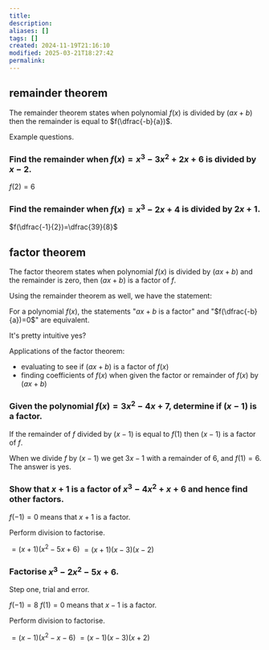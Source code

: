 ```yaml
---
title: 
description: 
aliases: []
tags: []
created: 2024-11-19T21:16:10
modified: 2025-03-21T18:27:42
permalink:
---
```


## remainder theorem

The remainder theorem states when polynomial $f(x)$ is divided by $(ax+b)$ then the remainder is equal to $f(\dfrac{-b}{a})$.

Example questions.

### Find the remainder when $f(x)=x^3-3x^2+2x+6$ is divided by $x-2$.

$f(2)=6$

### Find the remainder when $f(x)=x^3-2x+4$ is divided by $2x+1$.

$f(\dfrac{-1}{2})=\dfrac{39}{8}$

## factor theorem

The factor theorem states when polynomial $f(x)$ is divided by $(ax+b)$ and the remainder is zero, then $(ax+b)$ is a factor of $f$.

Using the remainder theorem as well, we have the statement:

For a polynomial $f(x)$, the statements "$ax+b$ is a factor" and "$f(\dfrac{-b}{a})=0$" are equivalent.


It's pretty intuitive yes?

Applications of the factor theorem:
- evaluating to see if $(ax+b)$ is a factor of $f(x)$
- finding coefficients of $f(x)$ when given the factor or remainder of $f(x)$ by $(ax+b)$

### Given the polynomial $f(x)=3x^2-4x+7$, determine if $(x-1)$ is a factor.

If the remainder of $f$ divided by $(x-1)$ is equal to $f(1)$ then $(x-1)$ is a factor of $f$.

When we divide $f$ by $(x-1)$ we get $3x-1$ with a remainder of $6$, and $f(1)=6$. The answer is yes.

### Show that $x+1$ is a factor of $x^3-4x^2+x+6$ and hence find other factors.

$f(-1)=0$ means that $x+1$ is a factor.

Perform division to factorise.

$=(x+1)(x^2-5x+6)$
$=(x+1)(x-3)(x-2)$

### Factorise $x^3-2x^2-5x+6$.

Step one, trial and error.

$f(-1)=8$
$f(1)=0$ means that $x-1$ is a factor.

Perform division to factorise.

$=(x-1)(x^2-x-6)$
$=(x-1)(x-3)(x+2)$

